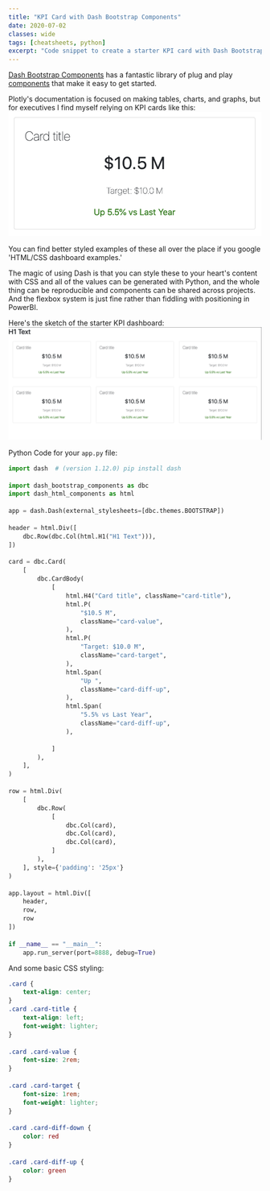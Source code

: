 ```yaml
---
title: "KPI Card with Dash Bootstrap Components"
date: 2020-07-02
classes: wide
tags: [cheatsheets, python]
excerpt: "Code snippet to create a starter KPI card with Dash Bootstrap Components"
---
```


[Dash Bootstrap Components](https://dash-bootstrap-components.opensource.faculty.ai) has a fantastic library of plug and play [components](https://dash-bootstrap-components.opensource.faculty.ai/docs/components/card/) that make it easy to get started.

Plotly's documentation is focused on making tables, charts, and graphs, but for executives I find myself relying on KPI cards like this:
![](/assets/images/dbc_kpi1.png)

You can find better styled examples of these all over the place if you google 'HTML/CSS dashboard examples.'

The magic of using Dash is that you can style these to your heart's content with CSS and all of the values can be generated with Python, and the whole thing can be reproducible and components can be shared across projects. And the flexbox system is just fine rather than fiddling with positioning in PowerBI.

Here's the sketch of the starter KPI dashboard:
![](/assets/images/dbc_kpi2.png)

Python Code for your `app.py` file:
```python
import dash  # (version 1.12.0) pip install dash

import dash_bootstrap_components as dbc
import dash_html_components as html

app = dash.Dash(external_stylesheets=[dbc.themes.BOOTSTRAP])

header = html.Div([
    dbc.Row(dbc.Col(html.H1("H1 Text"))),
])

card = dbc.Card(
    [
        dbc.CardBody(
            [
                html.H4("Card title", className="card-title"),
                html.P(
                    "$10.5 M",
                    className="card-value",
                ),
                html.P(
                    "Target: $10.0 M",
                    className="card-target",
                ),
                html.Span(
                    "Up ",
                    className="card-diff-up",
                ),
                html.Span(
                    "5.5% vs Last Year",
                    className="card-diff-up",
                ),

            ]
        ),
    ],
)

row = html.Div(
    [
        dbc.Row(
            [
                dbc.Col(card),
                dbc.Col(card),
                dbc.Col(card),
            ]
        ),
    ], style={'padding': '25px'}
)

app.layout = html.Div([
    header, 
    row,
    row
])

if __name__ == "__main__":
    app.run_server(port=8888, debug=True)
```

And some basic CSS styling:
```css
.card {
    text-align: center;
}
.card .card-title {
    text-align: left;
    font-weight: lighter;
}

.card .card-value {
    font-size: 2rem;
}

.card .card-target {
    font-size: 1rem;
    font-weight: lighter;
}

.card .card-diff-down {
    color: red
}

.card .card-diff-up {
    color: green
}
```